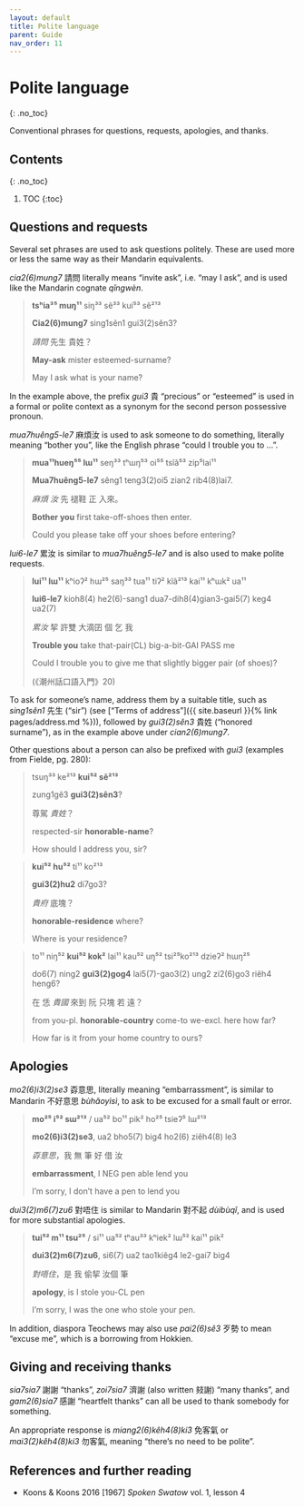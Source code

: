 ```yaml
---
layout: default
title: Polite language
parent: Guide
nav_order: 11
---
```


Polite language
===============
{: .no_toc}

Conventional phrases for questions, requests, apologies, and thanks.

Contents
--------
{: .no_toc}

1. TOC
{:toc}


Questions and requests
----------------------

Several set phrases are used to ask questions politely. These are used more or
less the same way as their Mandarin equivalents.

*cia2(6)mung7* 請問 literally means “invite ask”, i.e. “may I ask”, and is used
like the Mandarin cognate *qǐngwèn*.

> **tsʰia³⁵ muŋ¹¹** siŋ³³ sẽ³³ kui⁵³ sẽ²¹³
>
> **Cia2(6)mung7** sing1sên1 gui3(2)sên3?
>
> *請問* 先生 貴姓？
>
> **May-ask** mister esteemed-surname?
>
> May I ask what is your name?

In the example above, the prefix *gui3* 貴 “precious” or “esteemed” is used in
a formal or polite context as a synonym for the second person possessive
pronoun.

*mua7huêng5-le7* 麻煩汝 is used to ask someone to do something, literally
meaning “bother you”, like the English phrase “could I trouble you to …”.

> **mua¹¹hueŋ⁵⁵ lɯ¹¹** seŋ³³ tʰɯŋ⁵³ oi⁵⁵ tsĩã⁵³ zip⁵lai¹¹
>
> **Mua7huêng5-le7** sêng1 teng3(2)oi5 zian2 rib4(8)lai7.
>
> *麻煩 汝* 先 褪鞋 正 入來。
>
> **Bother you** first take-off-shoes then enter.
>
> Could you please take off your shoes before entering?

*lui6-le7* 累汝 is similar to *mua7huêng5-le7* and is also used to make polite
requests.

> **lui¹¹ lɯ¹¹** kʰioʔ² hɯ²⁵ saŋ³³ tua¹¹ tiʔ² kĩã²¹³ kai¹¹ kʰɯk² ua¹¹
>
> **lui6-le7** kioh8(4) he2(6)-sang1 dua7-dih8(4)gian3-gai5(7) keg4 ua2(7)
> 
> *累汝* 挈 許雙 大滴囝 個 乞 我
>
> **Trouble you** take that-pair(CL) big-a-bit-GAI PASS me
>
> Could I trouble you to give me that slightly bigger pair (of shoes)?
>
> (《潮州話口語入門》20)

To ask for someone’s name, address them by a suitable title, such as
*sing1sên1* 先生 (“sir”) (see [“Terms of address”]({{ site.baseurl }}{% link
pages/address.md %})), followed by *gui3(2)sên3* 貴姓 (“honored surname”), as in
the example above under *cian2(6)mung7*.

Other questions about a person can also be prefixed with *gui3* (examples from
Fielde, pg. 280):

> tsuŋ³³ ke²¹³ **kui⁵² sẽ²¹³**
> 
> zung1gê3 **gui3(2)sên3**?
>
> 尊駕 *貴姓*？
>
> respected-sir **honorable-name**?
>
> How should I address you, sir?

> **kui⁵² hu⁵²** ti¹¹ ko²¹³
>
> **gui3(2)hu2** di7go3?
>
> *貴府* 底塊？
>
> **honorable-residence** where?
>
> Where is your residence?

> to¹¹ niŋ⁵² **kui⁵² kok²** lai¹¹ kau⁵² uŋ⁵² tsi²⁵ko²¹³ dzieʔ² hɯŋ²⁵
>
> do6(7) ning2 **gui3(2)gog4** lai5(7)-gao3(2) ung2 zi2(6)go3 riêh4 heng6?
>
> 在 恁 *貴國* 來到 阮 只塊 若 遠？
>
> from you-pl. **honorable-country** come-to we-excl. here how far?
>
> How far is it from your home country to ours?


Apologies
---------

*mo2(6)i3(2)se3* 孬意思, literally meaning “embarrassment”, is similar to
Mandarin 不好意思 *bùhǎoyìsì*, to ask to be excused for a small fault or error.

> **mo²⁵ i⁵² sɯ²¹³** / ua⁵² bo¹¹ pik² ho²⁵ tsieʔ⁵ lɯ²¹³
>
> **mo2(6)i3(2)se3**, ua2 bho5(7) big4 ho2(6) ziêh4(8) le3
>
> *孬意思*，我 無 筆 好 借 汝
>
> **embarrassment**, I NEG pen able lend you
>
> I’m sorry, I don’t have a pen to lend you

*dui3(2)m6(7)zu6* 對唔住 is similar to Mandarin 對不起 *dùibùqǐ*, and is used for
more substantial apologies.

> **tui⁵² m¹¹ tsu²⁵** / si¹¹ ua⁵² tʰau³³ kʰiek² lɯ⁵² kai¹¹ pik²
>
> **dui3(2)m6(7)zu6**, si6(7) ua2 tao1kiêg4 le2-gai7 big4
>
> *對唔住*，是 我 偷挈 汝個 筆
>
> **apology**, is I stole you-CL pen
>
> I’m sorry, I was the one who stole your pen.

In addition, diaspora Teochews may also use *pai2(6)sê3* 歹勢 to mean “excuse
me”, which is a borrowing from Hokkien.


Giving and receiving thanks
---------------------------

*sia7sia7* 謝謝 “thanks”, *zoi7sia7* 濟謝 (also written 㩼謝) “many thanks”,
and *gam2(6)sia7* 感謝 “heartfelt thanks” can all be used to thank somebody for
something.

An appropriate response is *miang2(6)kêh4(8)ki3* 免客氣 or *mai3(2)kêh4(8)ki3*
勿客氣, meaning “there’s no need to be polite”.


References and further reading
------------------------------

 * Koons & Koons 2016 [1967] *Spoken Swatow* vol. 1, lesson 4

